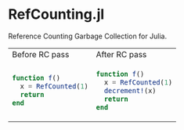 # RefCounting.jl

Reference Counting Garbage Collection for Julia.

<table>
<tr>
  <td>Before RC pass</td>
  <td>After RC pass</td>
</tr>

<tr>
  <td>
    
  ```julia
  function f()
    x = RefCounted(1)
    return
  end
  ```
    
  </td>
  <td>
    
  ```julia
  function f()
    x = RefCounted(1)
    decrement!(x)
    return
  end
  ```

  </td>
</tr>
</table>

